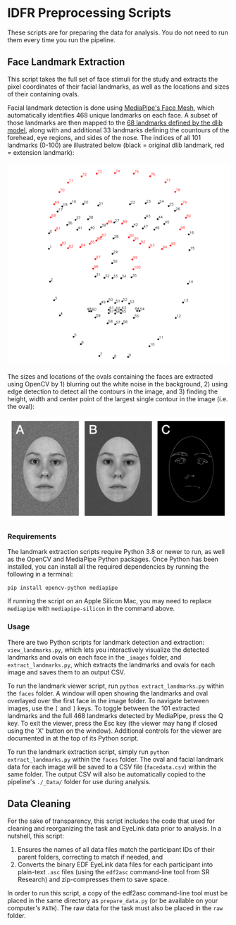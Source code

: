 # IDFR Preprocessing Scripts

These scripts are for preparing the data for analysis. You do not need to run them every time you run the pipeline.

## Face Landmark Extraction

This script takes the full set of face stimuli for the study and extracts the pixel coordinates of their facial landmarks, as well as the locations and sizes of their containing ovals.

Facial landmark detection is done using [MediaPipe's Face Mesh](https://google.github.io/mediapipe/solutions/face_mesh.html), which automatically identifies 468 unique landmarks on each face. A subset of those landmarks are then mapped to the [68 landmarks defined by the dlib model](https://www.researchgate.net/figure/The-68-landmarks-detected-by-dlib-library-This-image-was-created-by-Brandon-Amos-of-CMU_fig2_329392737), along with and additional 33 landmarks defining the countours of the forehead, eye regions, and sides of the nose. The indices of all 101 landmarks (0-100) are illustrated below (black = original dlib landmark, red = extension landmark):

![landmark_map](landmark_map.png)

The sizes and locations of the ovals containing the faces are extracted using OpenCV by 1) blurring out the white noise in the background, 2) using edge detection to detect all the contours in the image, and 3) finding the height, width and center point of the largest single contour in the image (i.e. the oval):

![oval_detection](opencv_oval_detect.png)


### Requirements

The landmark extraction scripts require Python 3.8 or newer to run, as well as the OpenCV and MediaPipe Python packages. Once Python has been installed, you can install all the required dependencies by running the following in a terminal:

```
pip install opencv-python mediapipe
```

If running the script on an Apple Silicon Mac, you may need to replace `mediapipe` with `mediapipe-silicon` in the command above.


### Usage

There are two Python scripts for landmark detection and extraction: `view_landmarks.py`, which lets you interactively visualize the detected landmarks and ovals on each face in the `_images` folder, and `extract_landmarks.py`, which extracts the landmarks and ovals for each image and saves them to an output CSV.

To run the landmark viewer script, run `python extract_landmarks.py` within the `faces` folder. A window will open showing the landmarks and oval overlayed over the first face in the image folder. To navigate between images, use the `[` and `]` keys. To toggle between the 101 extracted landmarks and the full 468 landmarks detected by MediaPipe, press the Q key. To exit the viewer, press the Esc key (the viewer may hang if closed using the 'X' button on the window). Additional controls for the viewer are documented in at the top of its Python script.

To run the landmark extraction script, simply run `python extract_landmarks.py` within the `faces` folder. The oval and facial landmark data for each image will be saved to a CSV file (`facedata.csv`) within the same folder. The output CSV will also be automatically copied to the pipeline's `./_Data/` folder for use during analysis.


## Data Cleaning

For the sake of transparency, this script includes the code that used for cleaning and reorganizing the task and EyeLink data prior to analysis. In a nutshell, this script:

1. Ensures the names of all data files match the participant IDs of their parent folders, correcting to match if needed, and
2. Converts the binary EDF EyeLink data files for each participant into plain-text `.asc` files (using the `edf2asc` command-line tool from SR Research) and zip-compresses them to save space.

In order to run this script, a copy of the edf2asc command-line tool must be placed in the same directory as `prepare_data.py` (or be available on your computer's `PATH`). The raw data for the task must also be placed in the `raw` folder.